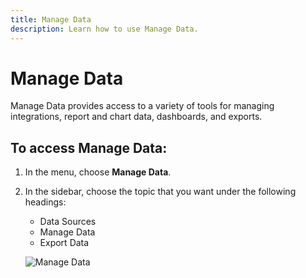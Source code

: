 ```yaml
---
title: Manage Data
description: Learn how to use Manage Data.
---
```

# Manage Data

Manage Data provides access to a variety of tools for managing integrations, report and chart data, dashboards, and exports.

## To access Manage Data:

1. In the menu, choose **Manage Data**.

1. In the sidebar, choose the topic that you want under the following headings:

    * Data Sources
    * Manage Data
    * Export Data

    ![Manage Data](../../mbi/assets/magento-bi-manage-data.png)<!--{: .zoom}-->
